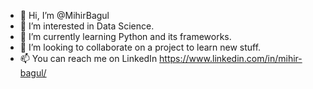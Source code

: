- 👋 Hi, I’m @MihirBagul
- 👀 I’m interested in Data Science.
- 🌱 I’m currently learning Python and its frameworks.
- 💞️ I’m looking to collaborate on a project to learn new stuff.
- 📫 You can reach me on LinkedIn https://www.linkedin.com/in/mihir-bagul/

<!---
MihirBagul/MihirBagul is a ✨ special ✨ repository because its `README.md` (this file) appears on your GitHub profile.
You can click the Preview link to take a look at your changes.
--->
